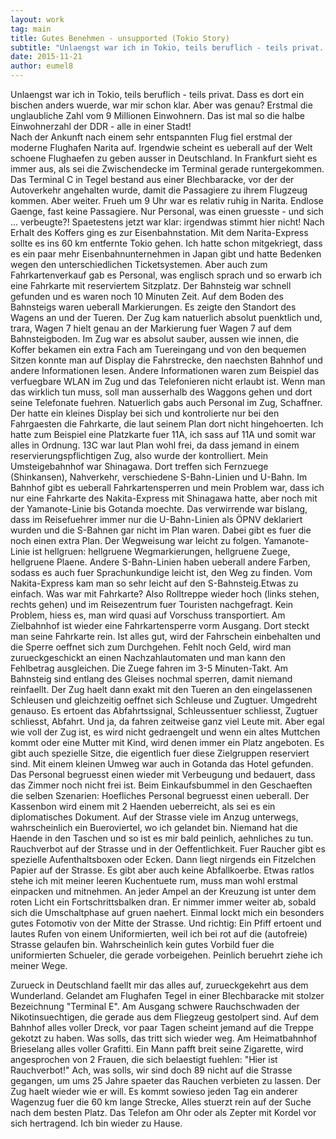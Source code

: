```yaml
---
layout: work
tag: main
title: Gutes Benehmen - unsupported (Tokio Story)
subtitle: "Unlaengst war ich in Tokio, teils beruflich - teils privat. Dass es dort ein bischen anders wuerde, war mir schon klar. Aber was genau? Erstmal die unglaubliche Zahl vom 9 Millionen Einwohnern. Das ist mal so die halbe Einwohnerzahl der DDR - alle in&hellip;"
date: 2015-11-21
author: eumel8
---
```


Unlaengst war ich in Tokio, teils beruflich - teils privat. Dass es dort ein bischen anders wuerde, war mir schon klar. Aber was genau?
Erstmal die unglaubliche Zahl vom 9 Millionen Einwohnern. Das ist mal so die halbe Einwohnerzahl der DDR - alle in einer Stadt!
<br/>
Nach der Ankunft nach einem sehr entspannten Flug fiel erstmal der moderne Flughafen Narita auf. Irgendwie scheint es ueberall auf der Welt schoene Flughaefen zu geben ausser in Deutschland. In Frankfurt sieht es immer aus, als sei die Zwischendecke im Terminal gerade runtergekommen. Das Terminal C in Tegel bestand aus einer Blechbaracke, vor der der Autoverkehr angehalten wurde, damit die Passagiere zu ihrem Flugzeug kommen. Aber weiter. Frueh um 9 Uhr war es relativ ruhig in Narita. Endlose Gaenge, fast keine Passagiere. Nur Personal, was einen gruesste - und sich ... verbeugte?! Spaetestens jetzt war klar: irgendwas stimmt hier nicht! 
Nach Erhalt des Koffers ging es zur Eisenbahnstation. Mit dem Narita-Express sollte es ins 60 km entfernte Tokio gehen. Ich hatte schon mitgekriegt, dass es ein paar mehr Eisenbahnunternehmen in Japan gibt und hatte Bedenken wegen den unterschiedlichen Ticketsystemen. Aber auch zum Fahrkartenverkauf gab es Personal, was englisch sprach und so erwarb ich eine Fahrkarte mit reserviertem Sitzplatz. Der Bahnsteig war schnell gefunden und es waren noch 10 Minuten Zeit. Auf dem Boden des Bahnsteigs waren ueberall Markierungen. Es zeigte den Standort des Wagens an und der Tueren. Der Zug kam natuerlich absolut puenktlich und, trara, Wagen 7 hielt genau an der Markierung fuer Wagen 7 auf dem Bahnsteigboden. Im Zug war es absolut sauber, aussen wie innen, die Koffer bekamen ein extra Fach am Tuereingang und von den bequemen Sitzen konnte man auf Display die Fahrstrecke, den naechsten Bahnhof und andere Informationen lesen. Andere Informationen waren zum Beispiel das verfuegbare WLAN im Zug und das Telefonieren nicht erlaubt ist. Wenn man das wirklich tun muss, soll man ausserhalb des Waggons gehen und dort seine Telefonate fuehren. Natuerlich gabs auch Personal im Zug, Schaffner. Der hatte ein kleines Display bei sich und kontrolierte nur bei den Fahrgaesten die Fahrkarte, die laut seinem Plan dort nicht hingehoerten. Ich hatte zum Beispiel eine Platzkarte fuer 11A, ich sass auf 11A und somit war alles in Ordnung. 13C war laut Plan wohl frei, da dass jemand in einem reservierungspflichtigen Zug, also wurde der kontrolliert. Mein Umsteigebahnhof war Shinagawa. Dort treffen sich Fernzuege (Shinkansen), Nahverkehr, verschiedene S-Bahn-Linien und U-Bahn. Im Bahnhof gibt es ueberall Fahrkartensperren und mein Problem war, dass ich nur eine Fahrkarte des Nakita-Express mit Shinagawa hatte, aber noch mit der Yamanote-Linie bis Gotanda moechte. Das verwirrende war bislang, dass im Reisefuehrer immer nur die U-Bahn-Linien als ÖPNV deklariert wurden und die S-Bahnen gar nicht im Plan waren. Dabei gibt es fuer die noch einen extra Plan. Der Wegweisung war leicht zu folgen. Yamanote-Linie ist hellgruen: hellgruene Wegmarkierungen, hellgruene Zuege, hellgruene Plaene. Andere S-Bahn-Linien haben ueberall andere Farben, sodass es auch fuer Sprachunkundige leicht ist, den Weg zu finden. Vom Nakita-Express kam man so sehr leicht auf den S-Bahnsteig.Etwas zu einfach. Was war mit Fahrkarte? Also Rolltreppe wieder hoch (links stehen, rechts gehen) und im Reisezentrum fuer Touristen nachgefragt. Kein Problem, hiess es, man wird quasi auf Vorschuss transportiert. Am Zielbahnhof ist wieder eine Fahrkartensperre vorm Ausgang. Dort steckt man seine Fahrkarte rein. Ist alles gut, wird der Fahrschein einbehalten und die Sperre oeffnet sich zum Durchgehen. Fehlt noch Geld, wird man zurueckgeschickt an einen Nachzahlautomaten und man kann den Fehlbetrag ausgleichen. Die Zuege fahren im 3-5 Minuten-Takt. Am Bahnsteig sind entlang des Gleises nochmal sperren, damit niemand reinfaellt. Der Zug haelt dann exakt mit den Tueren an den eingelassenen Schleusen und gleichzeitig oeffnet sich Schleuse und Zugtuer. Umgedreht genauso. Es ertoent das Abfahrtssignal, Schleussentuer schliesst, Zugtuer schliesst, Abfahrt.
Und ja, da fahren zeitweise ganz viel Leute mit. Aber egal wie voll der Zug ist, es wird nicht gedraengelt und wenn ein altes Muttchen kommt oder eine Mutter mit Kind, wird denen immer ein Platz angeboten. Es gibt auch spezielle Sitze, die eigentlich fuer diese Zielgruppen reserviert sind.
Mit einem kleinen Umweg war auch in Gotanda das Hotel gefunden. Das Personal begruesst einen wieder mit Verbeugung und bedauert, dass das Zimmer noch nicht frei ist. Beim Einkaufsbummel in den Geschaeften die selben Szenarien: Hoefliches Personal begruesst einen ueberall. Der Kassenbon wird einem mit 2 Haenden ueberreicht, als sei es ein diplomatisches Dokument. Auf der Strasse viele im Anzug unterwegs, wahrscheinlich ein Bueroviertel, wo ich gelandet bin. Niemand hat die Haende in den Taschen und so ist es mir bald peinlich, aehnliches zu tun. Rauchverbot auf der Strasse und in der Oeffentlichkeit. Fuer Raucher gibt es spezielle Aufenthaltsboxen oder Ecken. Dann liegt nirgends ein Fitzelchen Papier auf der Strasse. Es gibt aber auch keine Abfallkoerbe. Etwas ratlos stehe ich mit meiner leeren Kuchentuete rum, muss man wohl erstmal einpacken und mitnehmen. An jeder Ampel an der Kreuzung ist unter dem roten Licht ein Fortschrittsbalken dran. Er nimmer immer weiter ab, sobald sich die Umschaltphase auf gruen naehert. Einmal lockt mich ein besonders gutes Fotomotiv von der Mitte der Strasse. Und richtig: Ein Pfiff ertoent und lautes Rufen von einem Uniformierten, weil ich bei rot auf die (autofreie) Strasse gelaufen bin. Wahrscheinlich kein gutes Vorbild fuer die uniformierten Schueler, die gerade vorbeigehen. Peinlich beruehrt ziehe ich meiner Wege.

Zurueck in Deutschland faellt mir das alles auf, zurueckgekehrt aus dem Wunderland. Gelandet am Flughafen Tegel in einer Blechbaracke mit stolzer Bezeichnung "Terminal E". Am Ausgang schwere Rauchschwaden der Nikotinsuechtigen, die gerade aus dem Fliegzeug gestolpert sind. Auf dem Bahnhof alles voller Dreck, vor paar Tagen scheint jemand auf die Treppe gekotzt zu haben. Was solls, das tritt sich wieder weg. Am Heimatbahnhof Brieselang alles voller Grafitti. Ein Mann pafft breit seine Zigarette, wird angesprochen von 2 Frauen, die sich belaestigt fuehlen: "Hier ist Rauchverbot!" Ach, was solls, wir sind doch 89 nicht auf die Strasse gegangen, um ums 25 Jahre spaeter das Rauchen verbieten zu lassen. Der Zug haelt wieder wie er will. Es kommt sowieso jeden Tag ein anderer Wagenzug fuer die 60 km lange Strecke, Alles stuerzt rein auf der Suche nach dem besten Platz. Das Telefon am Ohr oder als Zepter mit Kordel vor sich hertragend. Ich bin wieder zu Hause.
